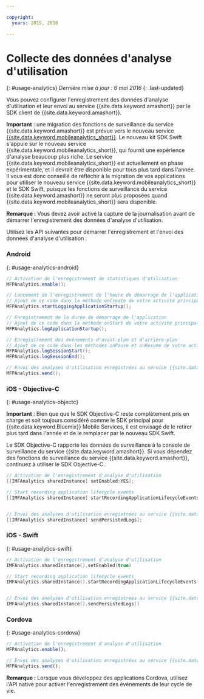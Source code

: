 ```yaml
---

copyright:
  years: 2015, 2016

---
```


# Collecte des données d'analyse d'utilisation
{: #usage-analytics}
*Dernière mise à jour : 6 mai 2016*
{: .last-updated}

Vous pouvez configurer l'enregistrement des données d'analyse d'utilisation et leur envoi au service {{site.data.keyword.amashort}} par le SDK client de {{site.data.keyword.amashort}}.

**Important** : une migration des fonctions de surveillance du service {{site.data.keyword.amashort}} est prévue vers le nouveau service [{{site.data.keyword.mobileanalytics_short}}](https://console.ng.bluemix.net/catalog/services/mobile-analytics). Le nouveau kit SDK Swift s'appuie sur le nouveau service {{site.data.keyword.mobileanalytics_short}}, qui fournit une expérience d'analyse beaucoup plus riche. Le service {{site.data.keyword.mobileanalytics_short}} est actuellement en phase expérimentale, et il devrait être disponible pour tous plus tard dans l'année. Il vous est donc conseillé de réfléchir à la migration de vos applications pour utiliser le nouveau service {{site.data.keyword.mobileanalytics_short}} et le SDK Swift, puisque les fonctions de surveillance du service {{site.data.keyword.amashort}} ne seront plus proposées quand {{site.data.keyword.mobileanalytics_short}} sera disponible.

**Remarque :** Vous devez avoir activé la capture de la journalisation avant de démarrer l'enregistrement des données d'analyse d'utilisation.

Utilisez les API suivantes pour démarrer l'enregistrement et l'envoi des données d'analyse d'utilisation :

### Android
{: #usage-analytics-android}

```Java
// Activation de l'enregistrement de statistiques d'utilisation
MFPAnalytics.enable();

// Lancement de l'enregistrement de l'heure de démarrage de l'application
// Ajout de ce code dans la méthode onCreate de votre activité principale
MFPAnalytics.startLoggingApplicationStartup();

// Enregistrement de la durée de démarrage de l'application
// Ajout de ce code dans la méthode onStart de votre activité principale
MFPAnalytics.logApplicationStartup();

// Enregistrement des événements d'avant-plan et d'arrière-plan
// Ajout de ce code dans les méthodes onPause et onResume de votre activité principale
MFPAnalytics.logSessionStart();
MFPAnalytics.logSessionEnd();

// Envoi des analyses d'utilisation enregistrées au service {{site.data.keyword.amashort}}
MFPAnalytics.send();
```

### iOS - Objective-C
{: #usage-analytics-objectc}

**Important** : Bien que que le SDK Objective-C reste complètement pris en charge et soit toujours considéré comme le SDK principal pour
{{site.data.keyword.Bluemix}} Mobile Services, il est envisagé de le retirer plus tard dans l'année et de le remplacer par le nouveau SDK Swift.

Le SDK Objective-C rapporte les données de surveillance à la console de surveillance du service {{site.data.keyword.amashort}}. Si vous dépendez des fonctions de surveillance du service {{site.data.keyword.amashort}}, continuez à utiliser le SDK Objective-C.

```Objective-C
// Activation de l'enregistrement d'analyse d'utilisation
[[IMFAnalytics sharedInstance] setEnabled:YES];

// Start recording application lifecycle events
[[IMFAnalytics sharedInstance] startRecordingApplicationLifecycleEvents];


// Envoi des analyses d'utilisation enregistrées au service {{site.data.keyword.amashort}}
[[IMFAnalytics sharedInstance] sendPersistedLogs];
```

### iOS - Swift
{: #usage-analytics-swift}

```Swift
// Activation de l'enregistrement d'analyse d'utilisation
IMFAnalytics.sharedInstance().setEnabled(true)

// Start recording application lifecycle events
IMFAnalytics.sharedInstance().startRecordingApplicationLifecycleEvents()


// Envoi des analyses d'utilisation enregistrées au service {{site.data.keyword.amashort}}
IMFAnalytics.sharedInstance().sendPersistedLogs()
```

### Cordova
{: #usage-analytics-cordova}

```JavaScript
// Activation de l'enregistrement d'analyse d'utilisation
MFPAnalytics.enable();

// Envoi des analyses d'utilisation enregistrées au service {{site.data.keyword.amashort}}
MFPAnalytics.send();
```
**Remarque :** Lorsque vous développez des applications Cordova, utilisez l'API native pour activer l'enregistrement des événements de leur cycle de vie.
